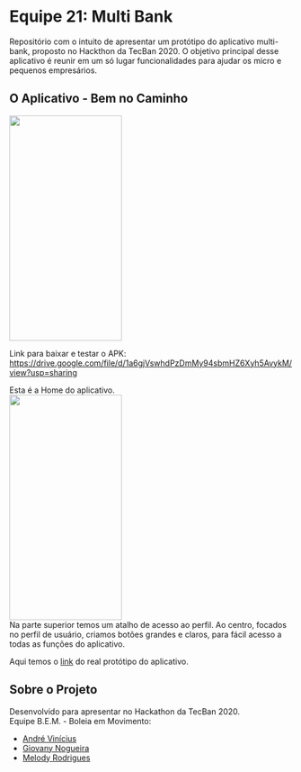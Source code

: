 # Equipe 21: Multi Bank

Repositório com o intuito de apresentar um protótipo do aplicativo multi-bank, proposto no Hackthon da TecBan 2020. O objetivo principal desse aplicativo é reunir em um só lugar funcionalidades para ajudar os micro e pequenos empresários.

## O Aplicativo - Bem no Caminho
<img src='telas/Splash Screen.png' width="200" height="400" />
<br/>

Link para baixar e testar o APK: https://drive.google.com/file/d/1a6gjVswhdPzDmMy94sbmHZ6Xyh5AvykM/view?usp=sharing

Esta é a Home do aplicativo.
<br/>
<img src='telas/Home.png' width="200" height="400" />
<br/>
Na parte superior temos um atalho de acesso ao perfil.
Ao centro, focados no perfil de usuário, criamos botões grandes e claros, para fácil acesso a todas as funções do aplicativo. 
<br/>

Aqui temos o <a href='https://xd.adobe.com/view/04a485da-df19-45f5-55e3-2395bbd7fccc-7295/grid'>link</a> do real protótipo do aplicativo.

## Sobre o Projeto

Desenvolvido para apresentar no Hackathon da TecBan 2020.
<br/>
Equipe B.E.M. - Boleia em Movimento:
<ul>
  <li><a href='https://www.linkedin.com/in/andre-vinicius-mendes-barros-800410195/'> André Vinícius</a></li>
  <li><a href='https://www.linkedin.com/in/giovany-nogueira-51a12268/'> Giovany Nogueira</a></li>
  <li><a href='https://www.linkedin.com/in/melodyrodrigues//'> Melody Rodrigues</a></li>
</ul>
